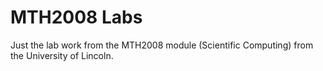 # MTH2008 Labs

Just the lab work from the MTH2008 module (Scientific Computing) from the University of Lincoln.